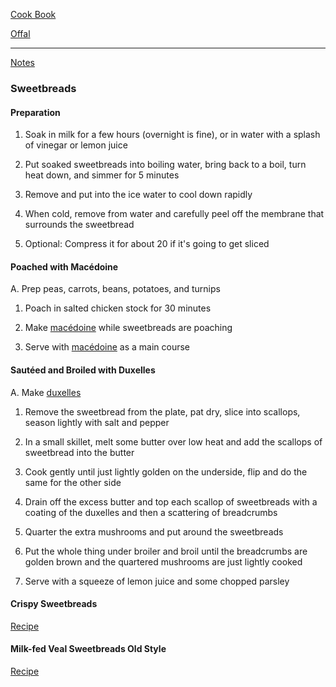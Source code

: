[Cook Book](https://github.com/vmsmith/CookBook/blob/master/README.md)  

[Offal](https://github.com/vmsmith/CookBook/blob/master/offal.md)  

-----  

[Notes](https://github.com/vmsmith/CookBook/blob/master/notes.md)  


### Sweetbreads  

#### Preparation  

1. Soak in milk for a few hours (overnight is fine), or in water with a splash of vinegar or lemon juice   

2. Put soaked sweetbreads into boiling water, bring back to a boil, turn heat down, and simmer for 5 minutes  

3. Remove and put into the ice water to cool down rapidly

4. When cold, remove from water and carefully peel off the membrane that surrounds the sweetbread  

5. Optional: Compress it for about 20 if it's going to get sliced  

#### Poached with Macédoine  

A. Prep peas, carrots, beans, potatoes, and turnips    

1. Poach in salted chicken stock for 30 minutes  

2. Make [macédoine](https://github.com/vmsmith/CookBook/blob/master/veg_macedoine.md) while sweetbreads are poaching  

3. Serve with [macédoine](https://github.com/vmsmith/CookBook/blob/master/veg_macedoine.md) as a main course  

#### Sautéed and Broiled with Duxelles  

A. Make [duxelles](https://github.com/vmsmith/CookBook/blob/master/veg_duxelles.md)   

1. Remove the sweetbread from the plate, pat dry, slice into scallops, season lightly with salt and pepper

2. In a small skillet, melt some butter over low heat and add the scallops of sweetbread into the butter

3. Cook gently until just lightly golden on the underside, flip and do the same for the other side

4. Drain off the excess butter and top each scallop of sweetbreads with a coating of the duxelles and then a scattering of breadcrumbs

5. Quarter the extra mushrooms and put around the sweetbreads  

6. Put the whole thing under broiler and broil until the breadcrumbs are golden brown and the quartered mushrooms are just lightly cooked  

7. Serve with a squeeze of lemon juice and some chopped parsley  


#### Crispy Sweetbreads  

[Recipe](https://www.cookstr.com/Meat/Crispy-Sweetbreads)  

#### Milk-fed Veal Sweetbreads Old Style  

[Recipe](https://www.saveur.com/article/Recipes/Milk-Fed-Veal-Sweetbreads-in-the-Old-Style/)  
